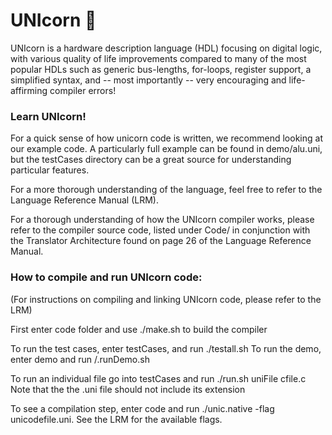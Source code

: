 # UNIcorn 🦄

UNIcorn is a hardware description language (HDL) focusing on digital logic, with various quality of life improvements compared to many of the most popular HDLs such as generic bus-lengths, for-loops, register support, a simplified syntax, and -- most importantly -- very encouraging and life-affirming compiler errors!


### Learn UNIcorn!

For a quick sense of how unicorn code is written, we recommend looking at our example code. A particularly full example can be found in demo/alu.uni, but the testCases directory can be a great source for understanding particular features. 

For a more thorough understanding of the language, feel free to refer to the Language Reference Manual (LRM).

For a thorough understanding of how the UNIcorn compiler works, please refer to the compiler source code, listed under Code/ in conjunction with the Translator Architecture found on page 26 of the Language Reference Manual.



### How to compile and run UNIcorn code:

(For instructions on compiling and linking UNIcorn code, please refer to the LRM)

First enter code folder and use ./make.sh to build the compiler

To run the test cases, enter testCases, and run ./testall.sh
To run the demo, enter demo and run /.runDemo.sh

To run an individual file go into testCases and run ./run.sh uniFile cfile.c
Note that the the .uni file should not include its extension

To see a compilation step, enter code and run ./unic.native -flag
unicodefile.uni. See the LRM for the available flags.
